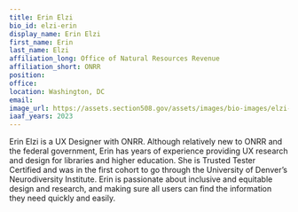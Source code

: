 ```yaml
---
title: Erin Elzi
bio_id: elzi-erin
display_name: Erin Elzi
first_name: Erin
last_name: Elzi
affiliation_long: Office of Natural Resources Revenue
affiliation_short: ONRR
position: 
office: 
location: Washington, DC
email: 
image_url: https://assets.section508.gov/assets/images/bio-images/elzi-erin.jpg
iaaf_years: 2023
---
```

Erin Elzi is a UX Designer with ONRR. Although relatively new to ONRR and the federal government, Erin has years of experience providing UX research and design for libraries and higher education. She is Trusted Tester Certified and was in the first cohort to go through the University of Denver’s Neurodiversity Institute. Erin is passionate about inclusive and equitable design and research, and making sure all users can find the information they need quickly and easily. 